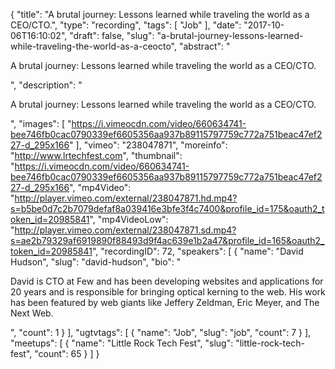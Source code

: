 {
  "title": "A brutal journey: Lessons learned while traveling the world as a CEO/CTO.",
  "type": "recording",
  "tags": [
    "Job"
  ],
  "date": "2017-10-06T16:10:02",
  "draft": false,
  "slug": "a-brutal-journey-lessons-learned-while-traveling-the-world-as-a-ceocto",
  "abstract": "<p>A brutal journey: Lessons learned while traveling the world as a CEO/CTO.</p>",
  "description": "<p>A brutal journey: Lessons learned while traveling the world as a CEO/CTO.</p>",
  "images": [
    "https://i.vimeocdn.com/video/660634741-bee746fb0cac0790339ef6605356aa937b89115797759c772a751beac47ef227-d_295x166"
  ],
  "vimeo": "238047871",
  "moreinfo": "http://www.lrtechfest.com",
  "thumbnail": "https://i.vimeocdn.com/video/660634741-bee746fb0cac0790339ef6605356aa937b89115797759c772a751beac47ef227-d_295x166",
  "mp4Video": "http://player.vimeo.com/external/238047871.hd.mp4?s=b5be0d7c2b7079defaf8a039416e3bfe3f4c7400&profile_id=175&oauth2_token_id=20985841",
  "mp4VideoLow": "http://player.vimeo.com/external/238047871.sd.mp4?s=ae2b79329af6919890f88493d9f4ac639e1b2a47&profile_id=165&oauth2_token_id=20985841",
  "recordingID": 72,
  "speakers": [
    {
      "name": "David Hudson",
      "slug": "david-hudson",
      "bio": "<p>David is CTO at Few and has been developing websites and applications for 20 years and is responsible for bringing optical kerning to the web. His work has been featured by web giants like Jeffery Zeldman, Eric Meyer, and The Next Web. </p>",
      "count": 1
    }
  ],
  "ugtvtags": [
    {
      "name": "Job",
      "slug": "job",
      "count": 7
    }
  ],
  "meetups": [
    {
      "name": "Little Rock Tech Fest",
      "slug": "little-rock-tech-fest",
      "count": 65
    }
  ]
}
